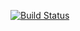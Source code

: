 [![Build Status](https://app.travis-ci.com/bonisiweinnocent/greetApp.svg?branch=main)](https://app.travis-ci.com/bonisiweinnocent/greetApp)
